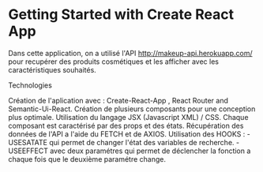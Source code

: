 # Getting Started with Create React App

Dans cette application, on a utilisé l'API http://makeup-api.herokuapp.com/ pour recupérer des produits cosmétiques et les afficher 
avec les caractéristiques souhaités.

Technologies

Création de l'aplication avec :  Create-React-App , React Router and Semantic-Ui-React.
Création de plusieurs composants pour une conception plus optimale.
Utilisation du langage JSX (Javascript XML) / CSS.
Chaque composant est caractérisé par des props et des états.
Récupération des données  de l'API a l'aide du FETCH et de AXIOS.
Utilisation des HOOKS : 
     -USESATATE qui permet de changer l'état des variables de recherche.
     -USEEFFECT avec deux paramétres qui permet de déclencher la fonction a chaque fois que le deuxième paramétre change.

